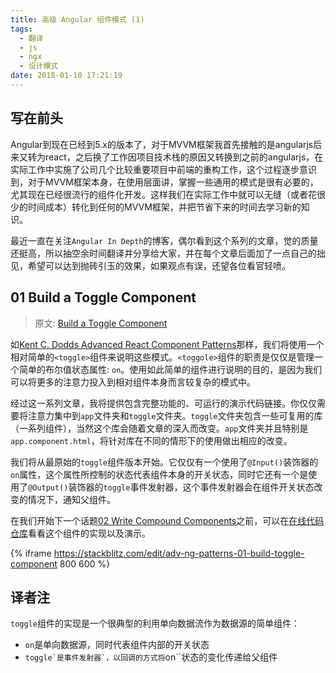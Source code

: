 ```yaml
---
title: 高级 Angular 组件模式 (1)
tags:
  - 翻译
  - js
  - ngx
  - 设计模式
date: 2018-01-10 17:21:19
---
```


## 写在前头
Angular到现在已经到5.x的版本了，对于MVVM框架我首先接触的是angularjs后来又转为react，之后换了工作因项目技术栈的原因又转换到之前的angularjs，在实际工作中实施了公司几个比较重要项目中前端的重构工作，这个过程逐步意识到，对于MVVM框架本身，在使用层面讲，掌握一些通用的模式是很有必要的，尤其现在已经很流行的组件化开发。这样我们在实际工作中就可以无缝（或者花很少的时间成本）转化到任何的MVVM框架，并把节省下来的时间去学习新的知识。

最近一直在关注``Angular In Depth``的博客，偶尔看到这个系列的文章，觉的质量还挺高，所以抽空余时间翻译并分享给大家，并在每个文章后面加了一点自己的拙见，希望可以达到抛砖引玉的效果，如果观点有误，还望各位看官轻喷。

## 01 Build a Toggle Component

> 原文: [Build a Toggle Component](https://blog.angularindepth.com/build-a-toggle-component-6e8f44889c2c)

如[Kent C. Dodds Advanced React Component Patterns](https://egghead.io/lessons/react-introducing-advanced-react-component-patterns)那样，我们将使用一个相对简单的``<toggle>``组件来说明这些模式。``<toggole>``组件的职责是仅仅是管理一个简单的布尔值状态属性: ``on``。使用如此简单的组件进行说明的目的，是因为我们可以将更多的注意力投入到相对组件本身而言较复杂的模式中。

经过这一系列文章，我将提供包含完整功能的、可运行的演示代码链接。你仅仅需要将注意力集中到``app``文件夹和``toggle``文件夹。``toggle``文件夹包含一些可复用的库（一系列组件），当然这个库会随着文章的深入而改变。``app``文件夹并且特别是``app.component.html``，将针对库在不同的情形下的使用做出相应的改变。

我们将从最原始的``toggle``组件版本开始。它仅仅有一个使用了``@Input()``装饰器的``on``属性，这个属性所控制的状态代表组件本身的开关状态，同时它还有一个是使用了``@Output()``装饰器的``toggle``事件发射器，这个事件发射器会在组件开关状态改变的情况下，通知父组件。

在我们开始下一个话题[02 Write Compound Components](http://littlelyon.com/2018/01/10/aacp-2/)之前，可以在[在线代码仓库](https://stackblitz.com/edit/adv-ng-patterns-01-build-toggle-component)看看这个组件的实现以及演示。

{% iframe https://stackblitz.com/edit/adv-ng-patterns-01-build-toggle-component
800 600  %}

## 译者注
``toggle``组件的实现是一个很典型的利用单向数据流作为数据源的简单组件：
* ``on``是单向数据源，同时代表组件内部的开关状态
* ``toggle`是事件发射器`，以回调的方式将``on``状态的变化传递给父组件

